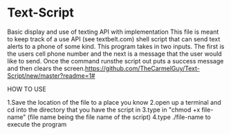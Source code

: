 # Text-Script
Basic display and use of texting API with implementation
This file is meant to keep track of a use API (see textbelt.com) shell script that can send text alerts to a phone of some kind. This 
program takes in two inputs. The first is the users cell phone number and the next is a message that the user would like to send. Once 
the command runsthe script out puts a success message and then clears the screen.https://github.com/TheCarmelGuy/Text-Script/new/master?readme=1#



HOW TO USE

1.Save the location of the file to a place you know
2.open up a terminal and cd into the directory that you have the script in
3.type in "chmod +x file-name" (file name being the file name of the script)
4.type ./file-name to execute the program
